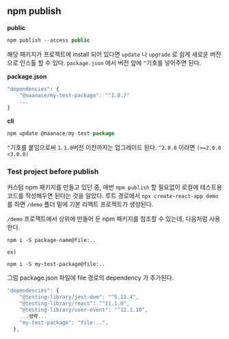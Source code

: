 ## npm publish
**public**
```js
npm publish --access public
```

해당 패키지가 프로젝트에 install 되어 있다면 `update` 나 `upgrade` 로 쉽게 새로운 버전으로 인스톨 할 수 있다.
`package.json` 에서 버전 앞에 `^`기호를 넣어주면 된다.

**package.json**
```js
"dependencies": {
    "@naanace/my-test-package": "^1.0.7"
    ...
}
```
**cli**
```js
npm update @naanace/my-test-package
```  
`^`기호를 붙임으로써 `1.1.0`버전 이전까지는 업그레이드 된다. `^2.0.0` 이라면 `(>=2.0.0 <3.0.0)`
 
### Test project before publish

커스텀 npm 패키지를 만들고 있던 중, 매번 `npm publish` 할 필요없이 로컬에 테스트용 코드를 작성해두면 된다는 것을 알았다.
루트 경로에서 `npx create-react-app demo` 를 하면 `/demo` 폴더 밑에 기본 리액트 프로젝트가 생성된다.

`/demo` 프로젝트에서 상위에 만들어 둔 npm 패키지를 참조할 수 있는데, 다음처럼 사용한다.

```
npm i -S package-name@file:..

ex)

npm i -S my-test-package@file:..
```  

그럼 package.json 파일에 file 경로의 dependency 가 추가된다.
```js
"dependencies": {
    "@testing-library/jest-dom": "^5.11.4",
    "@testing-library/react": "^11.1.0",
    "@testing-library/user-event": "^12.1.10",
    ...생략...
    "my-test-package": "file:..",
  },
```
